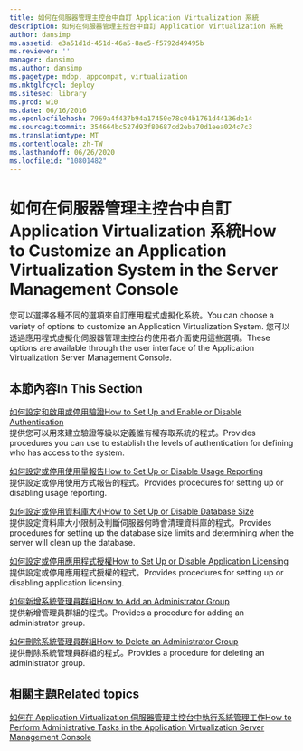```yaml
---
title: 如何在伺服器管理主控台中自訂 Application Virtualization 系統
description: 如何在伺服器管理主控台中自訂 Application Virtualization 系統
author: dansimp
ms.assetid: e3a51d1d-451d-46a5-8ae5-f5792d49495b
ms.reviewer: ''
manager: dansimp
ms.author: dansimp
ms.pagetype: mdop, appcompat, virtualization
ms.mktglfcycl: deploy
ms.sitesec: library
ms.prod: w10
ms.date: 06/16/2016
ms.openlocfilehash: 7969a4f437b94a17450e78c04b1761d44136de14
ms.sourcegitcommit: 354664bc527d93f80687cd2eba70d1eea024c7c3
ms.translationtype: MT
ms.contentlocale: zh-TW
ms.lasthandoff: 06/26/2020
ms.locfileid: "10801482"
---
```

# <span data-ttu-id="136cb-103">如何在伺服器管理主控台中自訂 Application Virtualization 系統</span><span class="sxs-lookup"><span data-stu-id="136cb-103">How to Customize an Application Virtualization System in the Server Management Console</span></span>


<span data-ttu-id="136cb-104">您可以選擇各種不同的選項來自訂應用程式虛擬化系統。</span><span class="sxs-lookup"><span data-stu-id="136cb-104">You can choose a variety of options to customize an Application Virtualization System.</span></span> <span data-ttu-id="136cb-105">您可以透過應用程式虛擬化伺服器管理主控台的使用者介面使用這些選項。</span><span class="sxs-lookup"><span data-stu-id="136cb-105">These options are available through the user interface of the Application Virtualization Server Management Console.</span></span>

## <span data-ttu-id="136cb-106">本節內容</span><span class="sxs-lookup"><span data-stu-id="136cb-106">In This Section</span></span>


<a href="" id="how-to-set-up-and-enable-or-disable-authentication"></a>[<span data-ttu-id="136cb-107">如何設定和啟用或停用驗證</span><span class="sxs-lookup"><span data-stu-id="136cb-107">How to Set Up and Enable or Disable Authentication</span></span>](how-to-set-up-and-enable-or-disable-authentication.md)  
<span data-ttu-id="136cb-108">提供您可以用來建立驗證等級以定義誰有權存取系統的程式。</span><span class="sxs-lookup"><span data-stu-id="136cb-108">Provides procedures you can use to establish the levels of authentication for defining who has access to the system.</span></span>

<a href="" id="how-to-set-up-or-disable-usage-reporting"></a>[<span data-ttu-id="136cb-109">如何設定或停用使用量報告</span><span class="sxs-lookup"><span data-stu-id="136cb-109">How to Set Up or Disable Usage Reporting</span></span>](how-to-set-up-or-disable-usage-reporting.md)  
<span data-ttu-id="136cb-110">提供設定或停用使用方式報告的程式。</span><span class="sxs-lookup"><span data-stu-id="136cb-110">Provides procedures for setting up or disabling usage reporting.</span></span>

<a href="" id="how-to-set-up-or-disable-database-size"></a>[<span data-ttu-id="136cb-111">如何設定或停用資料庫大小</span><span class="sxs-lookup"><span data-stu-id="136cb-111">How to Set Up or Disable Database Size</span></span>](how-to-set-up-or-disable-database-size.md)  
<span data-ttu-id="136cb-112">提供設定資料庫大小限制及判斷伺服器何時會清理資料庫的程式。</span><span class="sxs-lookup"><span data-stu-id="136cb-112">Provides procedures for setting up the database size limits and determining when the server will clean up the database.</span></span>

<a href="" id="how-to-set-up-or-disable-application-licensing"></a>[<span data-ttu-id="136cb-113">如何設定或停用應用程式授權</span><span class="sxs-lookup"><span data-stu-id="136cb-113">How to Set Up or Disable Application Licensing</span></span>](how-to-set-up-or-disable-application-licensing.md)  
<span data-ttu-id="136cb-114">提供設定或停用應用程式授權的程式。</span><span class="sxs-lookup"><span data-stu-id="136cb-114">Provides procedures for setting up or disabling application licensing.</span></span>

<a href="" id="how-to-add-an-administrator-group"></a>[<span data-ttu-id="136cb-115">如何新增系統管理員群組</span><span class="sxs-lookup"><span data-stu-id="136cb-115">How to Add an Administrator Group</span></span>](how-to-add-an-administrator-group.md)  
<span data-ttu-id="136cb-116">提供新增管理員群組的程式。</span><span class="sxs-lookup"><span data-stu-id="136cb-116">Provides a procedure for adding an administrator group.</span></span>

<a href="" id="how-to-delete-an-administrator-group"></a>[<span data-ttu-id="136cb-117">如何刪除系統管理員群組</span><span class="sxs-lookup"><span data-stu-id="136cb-117">How to Delete an Administrator Group</span></span>](how-to-delete-an-administrator-group.md)  
<span data-ttu-id="136cb-118">提供刪除系統管理員群組的程式。</span><span class="sxs-lookup"><span data-stu-id="136cb-118">Provides a procedure for deleting an administrator group.</span></span>

## <span data-ttu-id="136cb-119">相關主題</span><span class="sxs-lookup"><span data-stu-id="136cb-119">Related topics</span></span>


[<span data-ttu-id="136cb-120">如何在 Application Virtualization 伺服器管理主控台中執行系統管理工作</span><span class="sxs-lookup"><span data-stu-id="136cb-120">How to Perform Administrative Tasks in the Application Virtualization Server Management Console</span></span>](how-to-perform-administrative-tasks-in-the-application-virtualization-server-management-console.md)

 

 





